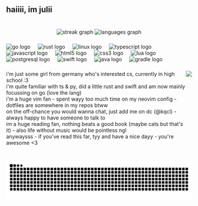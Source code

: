 <h2 align="left">haiiii, im julii</h2>

###

<br clear="both">

<div align="center">
  <img src="https://streak-stats.demolab.com?user=kqcl&locale=en&mode=daily&theme=dracula&hide_border=false&border_radius=5" height="150" alt="streak graph"  />
  <img src="https://github-readme-stats.vercel.app/api/top-langs?username=kqcl&locale=en&hide_title=false&layout=compact&card_width=320&langs_count=5&theme=dracula&hide_border=false" height="150" alt="languages graph"  />
</div>

###

<div align="left">
  <img src="https://cdn.jsdelivr.net/gh/devicons/devicon/icons/go/go-original.svg" height="30" alt="go logo"  />
  <img width="12" />
  <img src="https://cdn.jsdelivr.net/gh/devicons/devicon/icons/rust/rust-original.svg" height="30" alt="rust logo"  />
  <img width="12" />
  <img src="https://cdn.jsdelivr.net/gh/devicons/devicon/icons/linux/linux-original.svg" height="30" alt="linux logo"  />
  <img width="12" />
  <img src="https://cdn.jsdelivr.net/gh/devicons/devicon/icons/typescript/typescript-original.svg" height="30" alt="typescript logo"  />
  <img width="12" />
  <img src="https://cdn.jsdelivr.net/gh/devicons/devicon/icons/javascript/javascript-original.svg" height="30" alt="javascript logo"  />
  <img width="12" />
  <img src="https://cdn.jsdelivr.net/gh/devicons/devicon/icons/html5/html5-original.svg" height="30" alt="html5 logo"  />
  <img width="12" />
  <img src="https://cdn.jsdelivr.net/gh/devicons/devicon/icons/css3/css3-original.svg" height="30" alt="css3 logo"  />
  <img width="12" />
  <img src="https://cdn.jsdelivr.net/gh/devicons/devicon/icons/lua/lua-original.svg" height="30" alt="lua logo"  />
  <img width="12" />
  <img src="https://cdn.jsdelivr.net/gh/devicons/devicon/icons/postgresql/postgresql-original.svg" height="30" alt="postgresql logo"  />
  <img width="12" />
  <img src="https://cdn.jsdelivr.net/gh/devicons/devicon/icons/swift/swift-original.svg" height="30" alt="swift logo"  />
  <img width="12" />
  <img src="https://cdn.jsdelivr.net/gh/devicons/devicon/icons/java/java-original.svg" height="30" alt="java logo"  />
  <img width="12" />
  <img src="https://cdn.jsdelivr.net/gh/devicons/devicon/icons/gradle/gradle-original.svg" height="30" alt="gradle logo"  />
</div>

###

<img align="right" height="150" src="https://media1.tenor.com/m/KBY0PV94mRcAAAAd/anime-fran.gif"  />

###

<p align="left">i'm just some girl from germany who's interested cs, currently in high school :3<br>i'm quite familiar with ts & py, did a little rust and swift and am now mainly focussing on go (love the lang)<br>i'm a huge vim fan - spent wayy too much time on my neovim config - dotfiles are somewhere in my repos btww<br>on the off-chance you would wanna chat, just add me on dc (@kqcl) - always happy to have someone to talk to<br>im a huge reading fan, nothing beats a good book (maybe cats but that's it) - also life without music would be pointless ngl<br>anywaysss - if you've read this far, tyy and have a nice dayy - you're awesome <3</p>

###

<br clear="both">

<img src="https://raw.githubusercontent.com/kqcl/kqcl/output/snake.svg" alt="Snake animation" />

###
